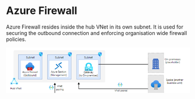 # Azure Firewall

Azure Firewall resides inside the hub VNet in its own subnet. It is used for securing the outbound
connection and enforcing organisation wide firewall policies. 

![hub-vnet.png](../assets/hub-vnet.png)
